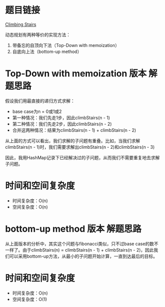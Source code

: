 # 题目链接

[Climbing Stairs](https://leetcode.com/problems/climbing-stairs/)

动态规划有两种等价的实现方法：

1. 带备忘的自顶向下法（Top-Down with memoization）
2. 自底向上法（bottom-up method）

# Top-Down with memoization 版本 解题思路

假设我们用最直接的递归方式求解：

- base case为n = 0或1或2
- 第一种情况：我们先走1步，因此climbStairs(n - 1)
- 第二种情况：我们先走2步，因此climbStairs(n - 2)
- 合并这两种情况：结果为climbStairs(n - 1) + climbStairs(n - 2)

从上面的方式可以看出，我们求解的子问题有重叠。比如，当我们求解climbStairs(n - 1)时，我们需要求解出climbStairs(n - 2)和climbStairs(n - 3)

因此，我用HashMap记录下已经解决过的子问题，从而我们不需要重复地去求解子问题。

# 时间和空间复杂度

- 时间复杂度：O(n)
- 空间复杂度：O(n)

# bottom-up method 版本 解题思路

从上面版本的分析中，其实这个问题与fibonacci类似，只不过base case的数不一样了。由于climbStairs(n) = climbStairs(n - 1) + climbStairs(n - 2)，因此我们可以采用bottom-up方法，从最小的子问题开始计算，一直到达最后的目标。

# 时间和空间复杂度

- 时间复杂度：O(n)
- 空间复杂度：O(1)
